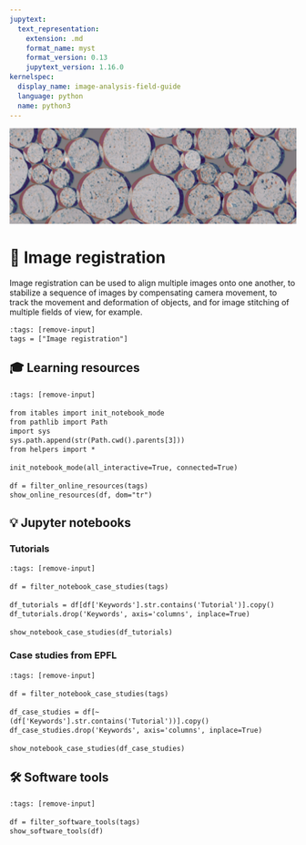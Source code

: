 ```yaml
---
jupytext:
  text_representation:
    extension: .md
    format_name: myst
    format_version: 0.13
    jupytext_version: 1.16.0
kernelspec:
  display_name: image-analysis-field-guide
  language: python
  name: python3
---
```

![registration](../../../../images/registration_lg.png)

# 📐 Image registration

Image registration can be used to align multiple images onto one another, to stabilize a sequence of images by compensating camera movement, to track the movement and deformation of objects, and for image stitching of multiple fields of view, for example.

```{code-cell} ipython3
:tags: [remove-input]
tags = ["Image registration"]
```

## 🎓 Learning resources

```{code-cell} ipython3
:tags: [remove-input]

from itables import init_notebook_mode
from pathlib import Path
import sys
sys.path.append(str(Path.cwd().parents[3]))
from helpers import *

init_notebook_mode(all_interactive=True, connected=True)

df = filter_online_resources(tags)
show_online_resources(df, dom="tr")
```

## 💡 Jupyter notebooks

### Tutorials

```{code-cell} ipython3
:tags: [remove-input]

df = filter_notebook_case_studies(tags)

df_tutorials = df[df['Keywords'].str.contains('Tutorial')].copy()
df_tutorials.drop('Keywords', axis='columns', inplace=True)

show_notebook_case_studies(df_tutorials)
```

### Case studies from EPFL

```{code-cell} ipython3
:tags: [remove-input]

df = filter_notebook_case_studies(tags)

df_case_studies = df[~(df['Keywords'].str.contains('Tutorial'))].copy()
df_case_studies.drop('Keywords', axis='columns', inplace=True)

show_notebook_case_studies(df_case_studies)
```

## 🛠️ Software tools

```{code-cell} ipython3
:tags: [remove-input]

df = filter_software_tools(tags)
show_software_tools(df)
```